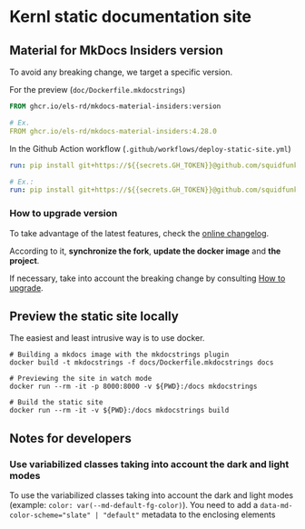 # Kernl static documentation site

## Material for MkDocs Insiders version

To avoid any breaking change, we target a specific version.

For the preview (`doc/Dockerfile.mkdocstrings`)
```dockerfile
FROM ghcr.io/els-rd/mkdocs-material-insiders:version
```
```yaml
# Ex.
FROM ghcr.io/els-rd/mkdocs-material-insiders:4.28.0
```

In the Github Action workflow (`.github/workflows/deploy-static-site.yml`)
```yaml
run: pip install git+https://${{secrets.GH_TOKEN}}@github.com/squidfunk/mkdocs-material-insiders.git@version "mkdocstrings[python]"
```
```yaml
# Ex.:
run: pip install git+https://${{secrets.GH_TOKEN}}@github.com/squidfunk/mkdocs-material-insiders.git@9.0.5-insiders-4.28.0 "mkdocstrings[python]"
```

### How to upgrade version

To take advantage of the latest features, check the [online changelog](https://squidfunk.github.io/mkdocs-material/insiders/changelog/).

According to it, **synchronize the fork**, **update the docker image** and **the project**.

If necessary, take into account the breaking change by consulting [How to upgrade](https://squidfunk.github.io/mkdocs-material/upgrade/).

## Preview the static site locally

The easiest and least intrusive way is to use docker.

```shell
# Building a mkdocs image with the mkdocstrings plugin
docker build -t mkdocstrings -f docs/Dockerfile.mkdocstrings docs
```

```shell
# Previewing the site in watch mode
docker run --rm -it -p 8000:8000 -v ${PWD}:/docs mkdocstrings
```

```shell
# Build the static site
docker run --rm -it -v ${PWD}:/docs mkdocstrings build
```

## Notes for developers

### Use variabilized classes taking into account the dark and light modes

To use the variabilized classes taking into account the dark and light modes (example: `color: var(--md-default-fg-color)`).
You need to add a `data-md-color-scheme="slate" | "default"` metadata to the enclosing elements
